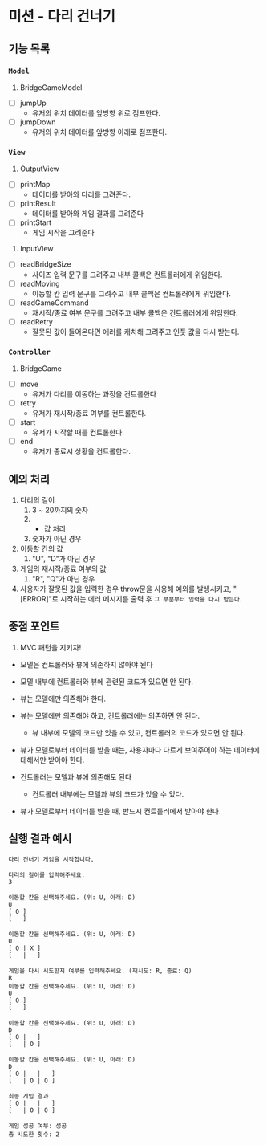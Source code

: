 # 미션 - 다리 건너기

## 기능 목록

### `Model`

1. BridgeGameModel

- [ ] jumpUp
  - 유저의 위치 데이터를 앞방향 위로 점프한다.
- [ ] jumpDown
  - 유저의 위치 데이터를 앞방향 아래로 점프한다.

### `View`

1. OutputView

- [ ] printMap
  - 데이터를 받아와 다리를 그려준다.
- [ ] printResult
  - 데이터를 받아와 게임 결과를 그려준다
- [ ] printStart
  - 게임 시작을 그려준다

1. InputView

- [ ] readBridgeSize
  - 사이즈 입력 문구를 그려주고 내부 콜백은 컨트롤러에게 위임한다.
- [ ] readMoving
  - 이동할 칸 입력 문구를 그려주고 내부 콜백은 컨트롤러에게 위임한다.
- [ ] readGameCommand
  - 재시작/종료 여부 문구를 그려주고 내부 콜백은 컨트롤러에게 위임한다.
- [ ] readRetry
  - 잘못된 값이 들어온다면 에러를 캐치해 그려주고 인풋 값을 다시 받는다.

### `Controller`

1. BridgeGame

- [ ] move
  - 유저가 다리를 이동하는 과정을 컨트롤한다
- [ ] retry
  - 유저가 재시작/종료 여부를 컨트롤한다.
- [ ] start
  - 유저가 시작할 때를 컨트롤한다.
- [ ] end
  - 유저가 종료시 상황을 컨트롤한다.

## 예외 처리

1. 다리의 길이
   1. 3 ~ 20까지의 숫자
   2. - 값 처리
   3. 숫자가 아닌 경우
2. 이동할 칸의 값
   1. "U", "D"가 아닌 경우
3. 게임의 재시작/종료 여부의 값
   1. "R", "Q"가 아닌 경우
4. 사용자가 잘못된 값을 입력한 경우 throw문을 사용해 예외를 발생시키고, "[ERROR]"로 시작하는 에러 메시지를 출력 후 `그 부분부터 입력을 다시 받는다`.

## 중점 포인트

1. MVC 패턴을 지키자!

- 모델은 컨트롤러와 뷰에 의존하지 않아야 된다

- 모델 내부에 컨트롤러와 뷰에 관련된 코드가 있으면 안 된다.

- 뷰는 모델에만 의존해야 한다.

- 뷰는 모델에만 의존해야 하고, 컨트롤러에는 의존하면 안 된다.

  - 뷰 내부에 모델의 코드만 있을 수 있고, 컨트롤러의 코드가 있으면 안 된다.

- 뷰가 모델로부터 데이터를 받을 때는, 사용자마다 다르게 보여주어야 하는 데이터에 대해서만 받아야 한다.

- 컨트롤러는 모델과 뷰에 의존해도 된다

  - 컨트롤러 내부에는 모델과 뷰의 코드가 있을 수 있다.

- 뷰가 모델로부터 데이터를 받을 때, 반드시 컨트롤러에서 받아야 한다.

## 실행 결과 예시

```shell
다리 건너기 게임을 시작합니다.

다리의 길이를 입력해주세요.
3

이동할 칸을 선택해주세요. (위: U, 아래: D)
U
[ O ]
[   ]

이동할 칸을 선택해주세요. (위: U, 아래: D)
U
[ O | X ]
[   |   ]

게임을 다시 시도할지 여부를 입력해주세요. (재시도: R, 종료: Q)
R
이동할 칸을 선택해주세요. (위: U, 아래: D)
U
[ O ]
[   ]

이동할 칸을 선택해주세요. (위: U, 아래: D)
D
[ O |   ]
[   | O ]

이동할 칸을 선택해주세요. (위: U, 아래: D)
D
[ O |   |   ]
[   | O | O ]

최종 게임 결과
[ O |   |   ]
[   | O | O ]

게임 성공 여부: 성공
총 시도한 횟수: 2
```
